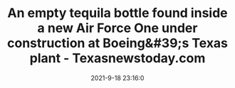 ---
"title": "An empty tequila bottle found inside a new Air Force One under construction at Boeing&amp;#39;s Texas plant - Texasnewstoday.com"
"date": "2021-9-18 23:16:0"
"feed_name": "GOOGLENEWSCONSTRUCTION"
"feed_website": "https://news.google.com/search?q=construction%2Bincident&hl=en-US&gl=US&ceid=US:en"
"feed_rss": "https://news.google.com/rss/search?q=construction%2Bincident&hl=en-US&gl=US&ceid=US:en"
"link": "https://texasnewstoday.com/an-empty-tequila-bottle-found-inside-a-new-air-force-one-under-construction-at-boeings-texas-plant/466600/"
"file": "_posts/2021-1-1-69e26477925ccb72a1cb1be472cc18805ded9e51.md"
"accident": "0"
"drilling": "0"
"dead": "0"
"injured": "0"
---
